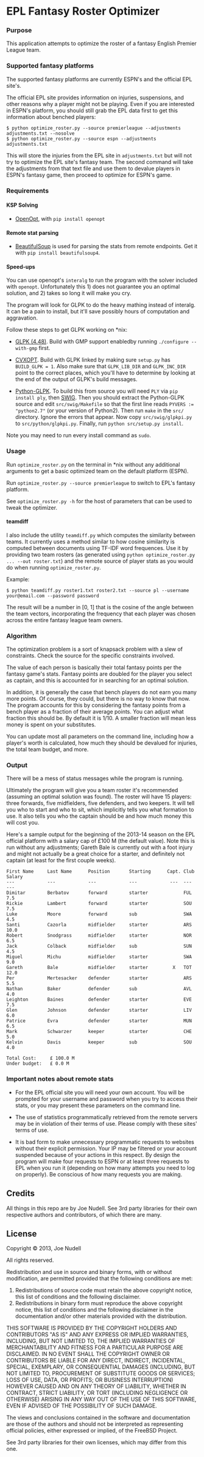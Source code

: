 EPL Fantasy Roster Optimizer
===

### Purpose

This application attempts to optimize the roster of a fantasy English Premier League team.

### Supported fantasy platforms

The supported fantasy platforms are currently ESPN's and the official EPL site's.

The official EPL site provides information on injuries, suspensions, and other reasons why a player might not be playing. Even if you are interested in ESPN's platform, you should still grab the EPL data first to get this information about benched players:

    $ python optimize_roster.py --source premierleague --adjustments adjustments.txt --nosolve
    $ python optimize_roster.py --source espn --adjustments adjustments.txt

This will store the injuries from the EPL site in `adjustments.txt` but will not try to optimize the EPL site's fantasy team. The second command will take the adjustments from that text file and use them to devalue players in ESPN's fantasy game, then proceed to optimize for ESPN's game.

### Requirements

#### KSP Solving

* [OpenOpt](http://openopt.org/), with `pip install openopt`


#### Remote stat parsing
* [BeautifulSoup](http://www.crummy.com/software/BeautifulSoup/bs4/doc/) is used for parsing the stats from remote endpoints. Get it with `pip install beautifulsoup4`.

#### Speed-ups

You can use openopt's `interalg` to run the program with the solver included with `openopt`. Unfortunately this 1) does not guarantee you an optimal solution, and 2) takes so long it will make you cry.

The program will look for GLPK to do the heavy mathing instead of interalg. It can be a pain to install, but it'll save possibly hours of computation and aggravation.

Follow these steps to get GLPK working on *nix:

* [GLPK \(4.48\)](http://www.gnu.org/software/glpk/). Build with GMP support enabledby running `./configure --with-gmp` first.

* [CVXOPT](http://cvxopt.org/). Build with GLPK linked by making sure `setup.py` has `BUILD_GLPK = 1`. Also make sure that `GLPK_LIB_DIR` and `GLPK_INC_DIR` point to the correct places, which you'll have to determine by looking at the end of the output of GLPK's build messages.

* [Python-GLPK](http://www.dcc.fc.up.pt/~jpp/code/python-glpk/). To build this from source you will need `PLY` via `pip install ply`, then [SWIG](http://www.swig.org/download.html). Then you should extract the Python-GLPK source and edit `src/swig/Makefile` so that the first line reads `PYVERS := "python2.7"` (or your version of Python2). Then run `make` in the `src/` directory. Ignore the errors that appear. Now copy `src/swig/glpkpi.py` to `src/python/glpkpi.py`. Finally, run `python src/setup.py install`.

Note you may need to run every install command as `sudo`.

### Usage

Run `optimize_roster.py` on the terminal in \*nix without any additional arguments to get a basic optimized team on the default platform (ESPN).

Run `optimize_roster.py --source premierleague` to switch to EPL's fantasy platform.

See `optimize_roster.py -h` for the host of parameters that can be used to tweak the optimizer.

#### teamdiff

I also include the utility `teamdiff.py` which computes the similarity between teams. It currently uses a method similar to how cosine similarity is computed between documents using TF-IDF word frequences. Use it by providing two team rosters (as generated using `python optimize_roster.py ... --out roster.txt`) and the remote source of player stats as you would do when running `optimize_roster.py`.

Example:

    $ python teamdiff.py roster1.txt roster2.txt --source pl --username your@email.com --password password

The result will be a number in [0, 1] that is the cosine of the angle between the team vectors, incorporating the frequency that each player was chosen across the entire fantasy league team owners.

### Algorithm

The optimization problem is a sort of knapsack problem with a slew of constraints. Check the source for the specific constraints involved.

The value of each person is basically their total fantasy points per the fantasy game's stats. Fantasy points are doubled for the player you select as captain, and this is accounted for in searching for an optimal solution.

In addition, it is generally the case that bench players do not earn you many more points. Of course, they could, but there is no way to know that now. The program accounts for this by considering the fantasy points from a bench player as a fraction of their average points. You can adjust what fraction this should be. By default it is 1/10. A smaller fraction will mean less money is spent on your substitutes.

You can update most all parameters on the command line, including how a player's worth is calculated, how much they should be devalued for injuries, the total team budget, and more.

### Output

There will be a mess of status messages while the program is running.

Ultimately the program will give you a team roster it's recommended (assuming an optimal solution was found). The roster will have 15 players: three forwards, five midfielders, five defenders, and two keepers. It will tell you who to start and who to sit, which implicitly tells you what formation to use. It also tells you who the captain should be and how much money this will cost you.

Here's a sample output for the beginning of the 2013-14 season on the EPL official platform with a salary cap of £100 M (the default value). Note this is run without any adjustments; Gareth Bale is currently out with a foot injury and might not actually be a great choice for a starter, and definitely not captain (at least for the first couple weeks).

    First Name     Last Name      Position       Starting      Capt. Club Salary 
    ---            ---            ---            ---            ---  ---  ---    
    Dimitar        Berbatov       forward        starter             FUL  7.5    
    Rickie         Lambert        forward        starter             SOU  7.5    
    Luke           Moore          forward        sub                 SWA  4.5    
    Santi          Cazorla        midfielder     starter             ARS  10.0   
    Robert         Snodgrass      midfielder     starter             NOR  6.5    
    Jack           Colback        midfielder     sub                 SUN  4.5    
    Miguel         Michu          midfielder     starter             SWA  9.0    
    Gareth         Bale           midfielder     starter         X   TOT  12.0   
    Per            Mertesacker    defender       starter             ARS  5.5    
    Nathan         Baker          defender       sub                 AVL  4.0    
    Leighton       Baines         defender       starter             EVE  7.5    
    Glen           Johnson        defender       starter             LIV  6.0    
    Patrice        Evra           defender       starter             MUN  6.5    
    Mark           Schwarzer      keeper         starter             CHE  5.0    
    Kelvin         Davis          keeper         sub                 SOU  4.0 

    Total Cost:     £ 100.0 M
    Under budget:   £ 0.0 M



### Important notes about remote stats

* For the EPL official site you will need your own account. You will be prompted for your username and password when you try to access their stats, or you may present these parameters on the command line.

* The use of statistics programmatically retrieved from the remote servers may be in violation of their terms of use. Please comply with these sites' terms of use.

* It is bad form to make unnecessary programmatic requests to websites without their explicit permission. Your IP may be filtered or your account suspended because of your actions in this respect. By design the program will make four requests to ESPN or at least three requests to EPL when you run it (depending on how many attempts you need to log on properly). Be conscious of how many requests you are making.

## Credits
All things in this repo are by Joe Nudell. See 3rd party libraries for their own respective authors and contributors, of which there are many.

## License
Copyright &copy; 2013, Joe Nudell

All rights reserved.

Redistribution and use in source and binary forms, with or without
modification, are permitted provided that the following conditions are met: 

1. Redistributions of source code must retain the above copyright notice, this
   list of conditions and the following disclaimer. 
2. Redistributions in binary form must reproduce the above copyright notice,
   this list of conditions and the following disclaimer in the documentation
   and/or other materials provided with the distribution. 

THIS SOFTWARE IS PROVIDED BY THE COPYRIGHT HOLDERS AND CONTRIBUTORS "AS IS" AND
ANY EXPRESS OR IMPLIED WARRANTIES, INCLUDING, BUT NOT LIMITED TO, THE IMPLIED
WARRANTIES OF MERCHANTABILITY AND FITNESS FOR A PARTICULAR PURPOSE ARE
DISCLAIMED. IN NO EVENT SHALL THE COPYRIGHT OWNER OR CONTRIBUTORS BE LIABLE FOR
ANY DIRECT, INDIRECT, INCIDENTAL, SPECIAL, EXEMPLARY, OR CONSEQUENTIAL DAMAGES
(INCLUDING, BUT NOT LIMITED TO, PROCUREMENT OF SUBSTITUTE GOODS OR SERVICES;
LOSS OF USE, DATA, OR PROFITS; OR BUSINESS INTERRUPTION) HOWEVER CAUSED AND
ON ANY THEORY OF LIABILITY, WHETHER IN CONTRACT, STRICT LIABILITY, OR TORT
(INCLUDING NEGLIGENCE OR OTHERWISE) ARISING IN ANY WAY OUT OF THE USE OF THIS
SOFTWARE, EVEN IF ADVISED OF THE POSSIBILITY OF SUCH DAMAGE.

The views and conclusions contained in the software and documentation are those
of the authors and should not be interpreted as representing official policies, 
either expressed or implied, of the FreeBSD Project.

See 3rd party libraries for their own licenses, which may differ from this one.
